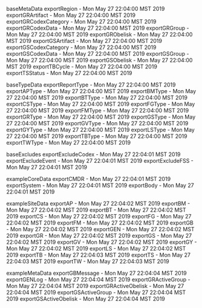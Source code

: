 

baseMetaData
exportRegion - Mon May 27 22:04:00 MST 2019
exportGRArtifact - Mon May 27 22:04:00 MST 2019
exportGRCodexCategory - Mon May 27 22:04:00 MST 2019
exportGRCodexData - Mon May 27 22:04:00 MST 2019
exportGRGroup - Mon May 27 22:04:00 MST 2019
exportGRObelisk - Mon May 27 22:04:00 MST 2019
exportGSArtifact - Mon May 27 22:04:00 MST 2019
exportGSCodexCategory - Mon May 27 22:04:00 MST 2019
exportGSCodexData - Mon May 27 22:04:00 MST 2019
exportGSGroup - Mon May 27 22:04:00 MST 2019
exportGSObelisk - Mon May 27 22:04:00 MST 2019
exportTBCycle - Mon May 27 22:04:00 MST 2019
exportTSStatus - Mon May 27 22:04:00 MST 2019

baseTypeData
exportReportType - Mon May 27 22:04:00 MST 2019
exportAPType - Mon May 27 22:04:00 MST 2019
exportBMType - Mon May 27 22:04:00 MST 2019
exportBTType - Mon May 27 22:04:00 MST 2019
exportCSType - Mon May 27 22:04:00 MST 2019
exportFGType - Mon May 27 22:04:00 MST 2019
exportFMType - Mon May 27 22:04:00 MST 2019
exportGRType - Mon May 27 22:04:00 MST 2019
exportGSType - Mon May 27 22:04:00 MST 2019
exportGVType - Mon May 27 22:04:00 MST 2019
exportGYType - Mon May 27 22:04:00 MST 2019
exportLSType - Mon May 27 22:04:00 MST 2019
exportTBType - Mon May 27 22:04:00 MST 2019
exportTWType - Mon May 27 22:04:00 MST 2019

baseExcludes
exportExcludeCodex - Mon May 27 22:04:01 MST 2019
exportExcludeEvent - Mon May 27 22:04:01 MST 2019
exportExcludeFSS - Mon May 27 22:04:01 MST 2019

exampleCoreData
exportCMDR - Mon May 27 22:04:01 MST 2019
exportSystem - Mon May 27 22:04:01 MST 2019
exportBody - Mon May 27 22:04:01 MST 2019

exampleSiteData
exportAP - Mon May 27 22:04:02 MST 2019
exportBM - Mon May 27 22:04:02 MST 2019
exportBT - Mon May 27 22:04:02 MST 2019
exportCS - Mon May 27 22:04:02 MST 2019
exportFG - Mon May 27 22:04:02 MST 2019
exportFM - Mon May 27 22:04:02 MST 2019
exportGB - Mon May 27 22:04:02 MST 2019
exportGEN - Mon May 27 22:04:02 MST 2019
exportGR - Mon May 27 22:04:02 MST 2019
exportGS - Mon May 27 22:04:02 MST 2019
exportGV - Mon May 27 22:04:02 MST 2019
exportGY - Mon May 27 22:04:02 MST 2019
exportLS - Mon May 27 22:04:02 MST 2019
exportTB - Mon May 27 22:04:03 MST 2019
exportTS - Mon May 27 22:04:03 MST 2019
exportTW - Mon May 27 22:04:03 MST 2019

exampleMetaData
exportGBMessage - Mon May 27 22:04:04 MST 2019
exportGENLog - Mon May 27 22:04:04 MST 2019
exportGRActiveGroup - Mon May 27 22:04:04 MST 2019
exportGRActiveObelisk - Mon May 27 22:04:04 MST 2019
exportGSActiveGroup - Mon May 27 22:04:04 MST 2019
exportGSActiveObelisk - Mon May 27 22:04:04 MST 2019
